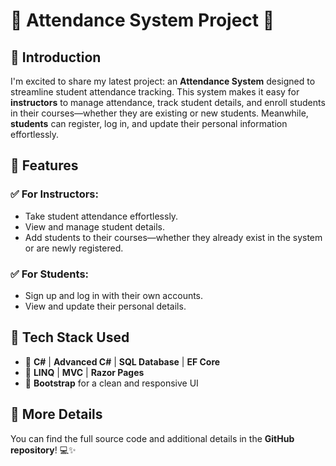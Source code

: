  <h1>🚀 Attendance System Project 🚀</h1>
<h2>📌 Introduction</h2>
    <p>I'm excited to share my latest project: an <strong>Attendance System</strong> designed to streamline student attendance tracking.  
       This system makes it easy for <strong>instructors</strong> to manage attendance, track student details, and enroll students in their courses—whether they are existing or new students.  
       Meanwhile, <strong>students</strong> can register, log in, and update their personal information effortlessly.</p>
<h2>📌 Features</h2>
<h3>✅ For Instructors:</h3>
    <ul>
        <li>Take student attendance effortlessly.</li>
        <li>View and manage student details.</li>
        <li>Add students to their courses—whether they already exist in the system or are newly registered.</li>
    </ul>
  <h3>✅ For Students:</h3>
    <ul>
        <li>Sign up and log in with their own accounts.</li>
        <li>View and update their personal details.</li>
    </ul>
 <h2>📌 Tech Stack Used</h2>
    <ul>
        <li>🔹 <strong>C#</strong> | <strong>Advanced C#</strong> | <strong>SQL Database</strong> | <strong>EF Core</strong></li>
        <li>🔹 <strong>LINQ</strong> | <strong>MVC</strong> | <strong>Razor Pages</strong></li>
        <li>🔹 <strong>Bootstrap</strong> for a clean and responsive UI</li>
    </ul>
 <h2>📌 More Details</h2>
    <p>You can find the full source code and additional details in the <strong>GitHub repository</strong>! 💻✨</p>
